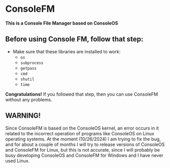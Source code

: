 # ConsoleFM
**This is a Console File Manager based on ConsoleOS**

## Before using Console FM, follow that step:
* Make sure that these libraries are installed to work:
  - `os`
  - `subprocess`
  - `getpass`
  - `cmd`
  - `shutil`
  - `time`

**Congratulations!** 
If you followed that step, then you can use ConsoleFM without any problems.

## WARNING! 
Since ConsoleFM is based on the ConsoleOS kernel, an error occurs in it related to the incorrect operation of programs like ConsoleOS on Linux operating systems. At the moment (10/26/2024) I am trying to fix the bug, and for about a couple of months I will try to release versions of ConsoleOS and ConsoleFM for Linux, but this is not accurate, since I will probably be busy developing ConsoleOS and ConsoleFM for Windows and I have never used Linux.
